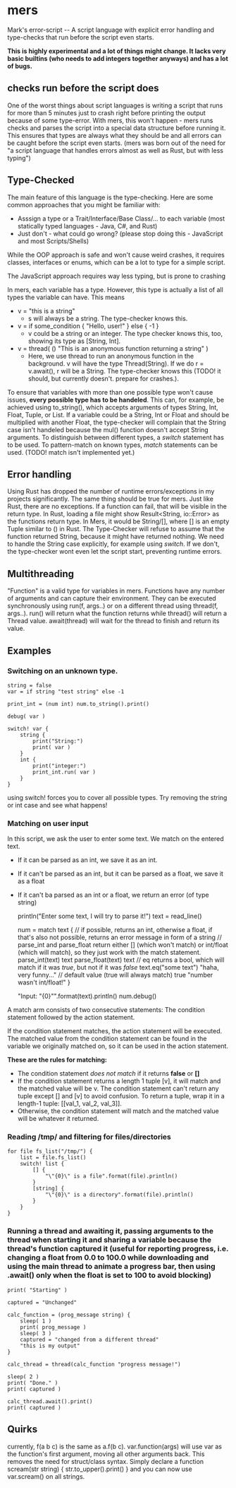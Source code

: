 # mers
Mark's error-script -- A script language with explicit error handling and type-checks that run before the script even starts.

**This is highly experimental and a lot of things might change. It lacks very basic builtins (who needs to add integers together anyways) and has a lot of bugs.**

## checks run before the script does

One of the worst things about script languages is writing a script that runs for more than 5 minutes just to crash right before printing the output because of some type-error.
With mers, this won't happen - mers runs checks and parses the script into a special data structure before running it. This ensures that types are always what they should be and all errors can be caught before the script even starts.
(mers was born out of the need for "a script language that handles errors almost as well as Rust, but with less typing")

## Type-Checked

The main feature of this language is the type-checking. Here are some common approaches that you might be familiar with:
- Asssign a type or a Trait/Interface/Base Class/... to each variable (most statically typed languages - Java, C#, and Rust)
- Just don't - what could go wrong? (please stop doing this - JavaScript and most Scripts/Shells)

While the OOP approach is safe and won't cause weird crashes, it requires classes, interfaces or enums, which can be a lot to type for a simple script.

The JavaScript approach requires way less typing, but is prone to crashing

In mers, each variable has a type. However, this type is actually a list of all types the variable can have. This means
- v = "this is a string"
  + s will always be a string. The type-checker knows this.
- v = if some_condition { "Hello, user!" } else { -1 }
  + v could be a string or an integer. The type checker knows this, too, showing its type as [String, Int].
- v = thread( () "This is an anonymous function returning a string" )
  + Here, we use thread to run an anonymous function in the background. v will have the type Thread(String). If we do r = v.await(), r will be a String. The type-checker knows this (TODO! it should, but currently doesn't. prepare for crashes.).

To ensure that variables with more than one possible type won't cause issues, **every possible type has to be handeled**. This can, for example, be achieved using to_string(), which accepts arguments of types String, Int, Float, Tuple, or List.
If a variable could be a String, Int or Float and should be multiplied with another Float, the type-checker will complain that the String case isn't handeled because the mul() function doesn't accept String arguments.
To distinguish between different types, a *switch* statement has to be used. To pattern-match on known types, *match* statements can be used. (TODO! match isn't implemented yet.)

## Error handling

Using Rust has dropped the number of runtime errors/exceptions in my projects significantly. The same thing should be true for mers. Just like Rust, there are no exceptions. If a function can fail, that will be visible in the return type.
In Rust, loading a file might show Result<String, io::Error> as the functions return type. In Mers, it would be String/[], where [] is an empty Tuple similar to () in Rust. The Type-Checker will refuse to assume that the function returned String, because it might have returned nothing.
We need to handle the String case explicitly, for example using *switch*. If we don't, the type-checker wont even let the script start, preventing runtime errors.

## Multithreading

"Function" is a valid type for variables in mers.
Functions have any number of arguments and can capture their environment.
They can be executed synchronously using run(f, args..) or on a different thread using thread(f, args..).
run() will return what the function returns while thread() will return a Thread value. await(thread) will wait for the thread to finish and return its value.

## Examples

### Switching on an unknown type.

    string = false
    var = if string "test string" else -1
    
    print_int = (num int) num.to_string().print()
    
    debug( var )
    
    switch! var {
        string {
            print("String:")
            print( var )
        }
        int {
            print("integer:")
            print_int.run( var )
        }
    }

using switch! forces you to cover all possible types. Try removing the string or int case and see what happens!

### Matching on user input

In this script, we ask the user to enter some text. We match on the entered text.

- If it can be parsed as an int, we save it as an int.
- If it can't be parsed as an int, but it can be parsed as a float, we save it as a float
- If it can't ba parsed as an int or a float, we return an error (of type string)

    println("Enter some text, I will try to parse it!")
    text = read_line()

    num = match text {
        // if possible, returns an int, otherwise a float, if that's also not possible, returns an error message in form of a string
        // parse_int and parse_float return either [] (which won't match) or int/float (which will match), so they just work with the match statement.
        parse_int(text) text
        parse_float(text) text
        // eq returns a bool, which will match if it was *true*, but not if it was *false*
        text.eq("some text") "haha, very funny..."
        // default value (true will always match)
        true "number wasn't int/float!"
    }

    "Input: \"{0}\"".format(text).println()
    num.debug()

A match arm consists of two consecutive statements: The condition statement followed by the action statement.

If the condition statement matches, the action statement will be executed. The matched value from the condition statement can be found in the variable we originally matched on, so it can be used in the action statement.

**These are the rules for matching:**
- The condition statement *does not match* if it returns **false** or **[]**
- If the condition statement returns a length 1 tuple [v], it will match and the matched value will be v. The condition statement can't return any tuple except [] and [v] to avoid confusion. To return a tuple, wrap it in a length-1 tuple: [[val_1, val_2, val_3]].
- Otherwise, the condition statement will match and the matched value will be whatever it returned.

### Reading /tmp/ and filtering for files/directories

    for file fs_list("/tmp/") {
        list = file.fs_list()
        switch! list {
            [] {
                "\"{0}\" is a file".format(file).println()
            }
            [string] {
                "\"{0}\" is a directory".format(file).println()
            }
        }
    }

### Running a thread and awaiting it, passing arguments to the thread when starting it and sharing a variable because the thread's function captured it (useful for reporting progress, i.e. changing a float from 0.0 to 100.0 while downloading and using the main thread to animate a progress bar, then using .await() only when the float is set to 100 to avoid blocking)

    print( "Starting" )

    captured = "Unchanged"

    calc_function = (prog_message string) {
        sleep( 1 )
        print( prog_message )
        sleep( 3 )
        captured = "changed from a different thread"
        "this is my output"
    }

    calc_thread = thread(calc_function "progress message!")

    sleep( 2 )
    print( "Done." )
    print( captured )

    calc_thread.await().print()
    print( captured )

## Quirks

currently, f(a b c) is the same as a.f(b c). var.function(args) will use var as the function's first argument, moving all other arguments back. This removes the need for struct/class syntax. Simply declare a function scream(str string) { str.to_upper().print() } and you can now use var.scream() on all strings.
